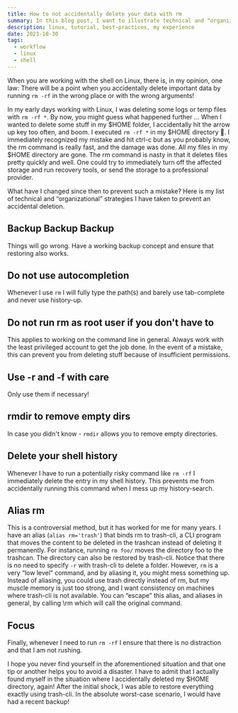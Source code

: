 ```yaml
---
title: How to not accidentally delete your data with rm
summary: In this blog post, I want to illustrate technical and “organizational” strategies to prevent you from accidentally deleting your $HOME (guess who has achieved this medal 🙈).
description: linux, tutorial, best-practices, my experience
date: 2023-10-30
tags:
  - workflow
  - linux
  - shell
---
```


When you are working with the shell on Linux, there is, in my opinion, one law: There will be a point when you accidentally delete important data by running `rm -rf` in the wrong place or with the wrong arguments!

In my early days working with Linux, I was deleting some logs or temp files with `rm -rf *`. By now, you might guess what happened further … When I wanted to delete some stuff in my $HOME folder, I accidentally hit the arrow up key too often, and boom. I executed `rm -rf *` in my $HOME directory 🤯. I immediately recognized my mistake and hit ctrl-c but as you probably know, the rm command is really fast, and the damage was done. All my files in my $HOME directory are gone. The rm command is nasty in that it deletes files pretty quickly and well. One could try to immediately turn off the affected storage and run recovery tools, or send the storage to a professional provider.

What have I changed since then to prevent such a mistake? Here is my list of technical and “organizational” strategies I have taken to prevent an accidental deletion.

## Backup Backup Backup

Things will go wrong. Have a working backup concept and ensure that restoring also works.

## Do not use autocompletion

Whenever I use `rm` I will fully type the path(s) and barely use tab-complete and never use history-up.

## Do not run rm as root user if you don't have to

This applies to working on the command line in general. Always work with the least privileged account to get the job done. In the event of a mistake, this can prevent you from deleting stuff because of insufficient permissions.

## Use -r and -f with care

Only use them if necessary!

## rmdir to remove empty dirs

In case you didn't know - `rmdir` allows you to remove empty directories.

## Delete your shell history

Whenever I have to run a potentially risky command like `rm -rf` I immediately delete the entry in my shell history. This prevents me from accidentally running this command when I mess up my history-search.

## Alias rm

This is a controversial method, but it has worked for me for many years. I have an alias (`alias rm='trash'`) that binds rm to trash-cli, a CLI program that moves the content to be deleted in the trashcan instead of deleting it permanently. For instance, running `rm foo/` moves the directory foo to the trashcan. The directory can also be restored by trash-cli. Notice that there is no need to specify `-r` with trash-cli to delete a folder. However, `rm` is a very “low level” command, and by aliasing it, you might mess something up. Instead of aliasing, you could use trash directly instead of rm, but my muscle memory is just too strong, and I want consistency on machines where trash-cli is not available. You can “escape” this alias, and aliases in general, by calling \rm which will call the original command.

## Focus

Finally, whenever I need to run `rm -rf` I ensure that there is no distraction and that I am not rushing.

I hope you never find yourself in the aforementioned situation and that one tip or another helps you to avoid a disaster. I have to admit that I actually found myself in the situation where I accidentally deleted my $HOME directory, again! After the initial shock, I was able to restore everything exactly using trash-cli. In the absolute worst-case scenario, I would have had a recent backup!
